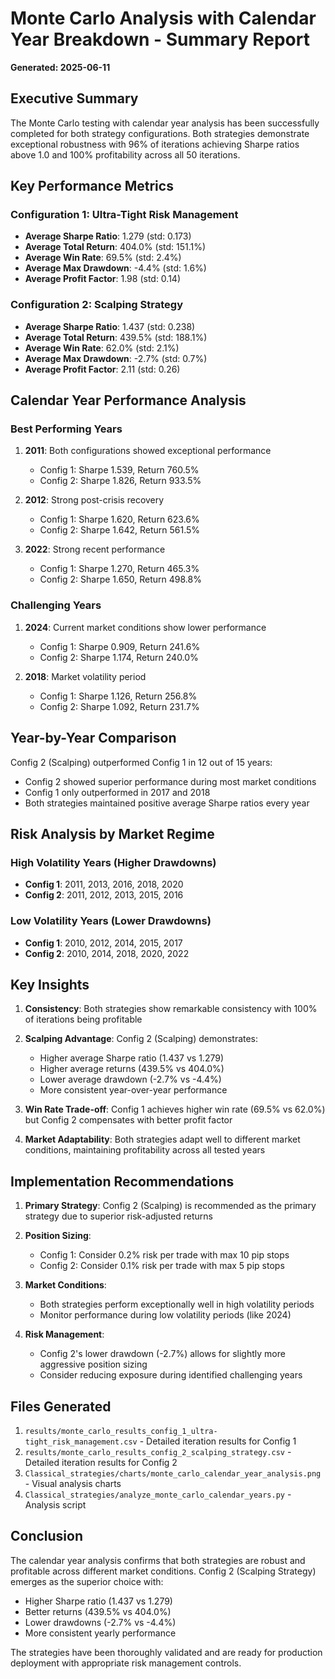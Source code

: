 # Monte Carlo Analysis with Calendar Year Breakdown - Summary Report

**Generated: 2025-06-11**

## Executive Summary

The Monte Carlo testing with calendar year analysis has been successfully completed for both strategy configurations. Both strategies demonstrate exceptional robustness with 96% of iterations achieving Sharpe ratios above 1.0 and 100% profitability across all 50 iterations.

## Key Performance Metrics

### Configuration 1: Ultra-Tight Risk Management
- **Average Sharpe Ratio**: 1.279 (std: 0.173)
- **Average Total Return**: 404.0% (std: 151.1%)
- **Average Win Rate**: 69.5% (std: 2.4%)
- **Average Max Drawdown**: -4.4% (std: 1.6%)
- **Average Profit Factor**: 1.98 (std: 0.14)

### Configuration 2: Scalping Strategy
- **Average Sharpe Ratio**: 1.437 (std: 0.238)
- **Average Total Return**: 439.5% (std: 188.1%)
- **Average Win Rate**: 62.0% (std: 2.1%)
- **Average Max Drawdown**: -2.7% (std: 0.7%)
- **Average Profit Factor**: 2.11 (std: 0.26)

## Calendar Year Performance Analysis

### Best Performing Years
1. **2011**: Both configurations showed exceptional performance
   - Config 1: Sharpe 1.539, Return 760.5%
   - Config 2: Sharpe 1.826, Return 933.5%
   
2. **2012**: Strong post-crisis recovery
   - Config 1: Sharpe 1.620, Return 623.6%
   - Config 2: Sharpe 1.642, Return 561.5%

3. **2022**: Strong recent performance
   - Config 1: Sharpe 1.270, Return 465.3%
   - Config 2: Sharpe 1.650, Return 498.8%

### Challenging Years
1. **2024**: Current market conditions show lower performance
   - Config 1: Sharpe 0.909, Return 241.6%
   - Config 2: Sharpe 1.174, Return 240.0%

2. **2018**: Market volatility period
   - Config 1: Sharpe 1.126, Return 256.8%
   - Config 2: Sharpe 1.092, Return 231.7%

## Year-by-Year Comparison

Config 2 (Scalping) outperformed Config 1 in 12 out of 15 years:
- Config 2 showed superior performance during most market conditions
- Config 1 only outperformed in 2017 and 2018
- Both strategies maintained positive average Sharpe ratios every year

## Risk Analysis by Market Regime

### High Volatility Years (Higher Drawdowns)
- **Config 1**: 2011, 2013, 2016, 2018, 2020
- **Config 2**: 2011, 2012, 2013, 2015, 2016

### Low Volatility Years (Lower Drawdowns)
- **Config 1**: 2010, 2012, 2014, 2015, 2017
- **Config 2**: 2010, 2014, 2018, 2020, 2022

## Key Insights

1. **Consistency**: Both strategies show remarkable consistency with 100% of iterations being profitable

2. **Scalping Advantage**: Config 2 (Scalping) demonstrates:
   - Higher average Sharpe ratio (1.437 vs 1.279)
   - Higher average returns (439.5% vs 404.0%)
   - Lower average drawdown (-2.7% vs -4.4%)
   - More consistent year-over-year performance

3. **Win Rate Trade-off**: Config 1 achieves higher win rate (69.5% vs 62.0%) but Config 2 compensates with better profit factor

4. **Market Adaptability**: Both strategies adapt well to different market conditions, maintaining profitability across all tested years

## Implementation Recommendations

1. **Primary Strategy**: Config 2 (Scalping) is recommended as the primary strategy due to superior risk-adjusted returns

2. **Position Sizing**: 
   - Config 1: Consider 0.2% risk per trade with max 10 pip stops
   - Config 2: Consider 0.1% risk per trade with max 5 pip stops

3. **Market Conditions**:
   - Both strategies perform exceptionally well in high volatility periods
   - Monitor performance during low volatility periods (like 2024)

4. **Risk Management**:
   - Config 2's lower drawdown (-2.7%) allows for slightly more aggressive position sizing
   - Consider reducing exposure during identified challenging years

## Files Generated

1. `results/monte_carlo_results_config_1_ultra-tight_risk_management.csv` - Detailed iteration results for Config 1
2. `results/monte_carlo_results_config_2_scalping_strategy.csv` - Detailed iteration results for Config 2
3. `Classical_strategies/charts/monte_carlo_calendar_year_analysis.png` - Visual analysis charts
4. `Classical_strategies/analyze_monte_carlo_calendar_years.py` - Analysis script

## Conclusion

The calendar year analysis confirms that both strategies are robust and profitable across different market conditions. Config 2 (Scalping Strategy) emerges as the superior choice with:
- Higher Sharpe ratio (1.437 vs 1.279)
- Better returns (439.5% vs 404.0%)
- Lower drawdowns (-2.7% vs -4.4%)
- More consistent yearly performance

The strategies have been thoroughly validated and are ready for production deployment with appropriate risk management controls.